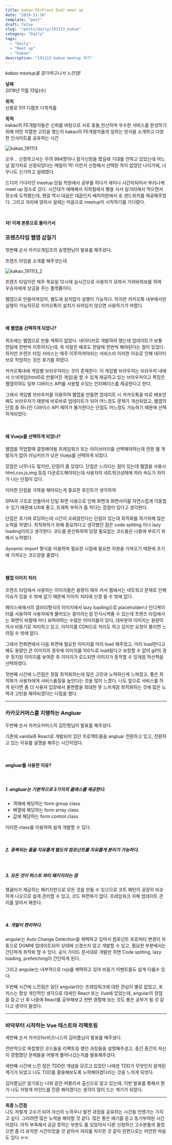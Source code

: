 ```yaml
---
title: kakao FE(Front End) meet up
date: "2019-11-16"
template: "post"
draft: false
slug: "/posts/daily/191113_kakao"
category: "Daily"
tags:
  - "Daily"
  - "Meet up"
  - "kakao"
description: "191113 kakao meetup 후기"
---
```

<span class="notice">
  <em>kakao meetup을 참가하고나서 느낀점!</em>
</span>

**날짜**<br>
2019년 11월 13일(수)<br>

**위치**<br>
선릉로 511 디캠프 다목적홀<br>

**목적**<br>
kakao의 FE개발자들은 신뢰를 바탕으로 서로 충돌,헌신하며 우수한 서비스를 완성하기 위해 어떤 치열한 고민을 했는지 kakao의 FE개발자들의 일하는 방식을 소개하고 다양한 인사이트를 공유하는 시간

![kakao_191113](/daily/seminar/191113_kakao/kakao_191113_.jpg "kakao_191113")

오우... 신청하고서는 무려 984명이나 참가신청을 했길래 기대를 안하고 있었는데 어느날 참가자로 선정되었다는 메일이 딱! 이런거 신청해서 선택된 적이 없었던 나이기에, 너무나도 신기하고 설레였다.

드디어 기다리던 meetup 당일 학원에서 공부를 하다가 세미나 시간이되어서 부리나케 meet up 장소로 갔다.
시간대가 애매해서 지하철에서 빵을 사서 길거리에서 먹으면서 장소에 도착했는데, 웬걸 역시 대굡은 대굡인지 배려차원에서 죠 샌드위치를 제공해주었다.
그리고 자리에 앉아서 설레는 마음으로 meetup이 시작하기를 기다렸다.

<br>

**자! 이제 본론으로 돌아가서**

### 프렌즈타임 웹앱 삽질기

첫번째 순서 카카오게임즈의 송명현님이 발표를 해주셨다.

프렌즈 타임을 소개를 해주셧는데

![kakao_191113_2](/daily/seminar/191113_kakao/kakao_191113_2.jpg "kakao_191113_2")

프렌즈 타임이란 매주 목요일 12시에 실시간으로 사용자가 모여서 가위바위보를 하여 우승자에게 상금을 주는 플랫폼이다.

웹앱으로 만들어져있어, 별도에 설치없이 실행이 가능하다. 하지만 카카오톡 내부에서만 실행이 가능하므로 카카오톡이 설치가 되어있지 않으면 사용하기가 어렵다.

<br>

#### 왜 웹앱을 선택하게 되었나?
최조에는 웹앱으로 만들 계획이 없었다. 네이티브로 개발하려 했는데 업데이트가 보통 한달에 한번씩 이루어지는데, 즉 이말은 배포도 한달에 한번씩 해야된다는 점이 있었다. 하지만 프렌즈 타임 서비스는 매주 이루어져야되는 서비스라 이러한 이슈로 인해 네이티브로 작업하는 것은 포기를 하였다.

카카오톡내에 게임별 브라우저라는 것이 존재한다. 이 게임별 브라우저는 브라우저 내에서 스낵게임(html5로 만들어진 게임)을 할 수 있게 제공하고 있는 브라우저이고 특징은 웹앱이여도 일부 디바이스 API를 사용할 수있는 인터페이스를 제공한다고 한다.

그래서 게임별 브라우저를 이용하여 웹앱을 만들면 업데이트 시 카카오톡을 따로 배포안해도 브라우저기 때문에 바로바로 업데이트가 되어 어느정도 문제가 개선되었고, 웹앱의 단점 중 하나인 디바이스 API 제어가 불가한다는 단점도 어느정도 가능하기 때문에 선택하게되었다.

<br>

#### 왜 Vuejs를 선택하게 되었나?
웹앱을 작업할때 결정해야될 프레임워크 또는 라이브러리를 선택해야하는데 전문 웹 개발자가 없어 러닝커브가 낮은 Vuejs를 선택하게 되었다.

장점은 너무나도 많지만, 단점이 좀 있었다.
단점은 느리다는 점이 있는데 웹앱을 사용시 html,css,js,img 등등 다운로드해야되는데 사용자의 네트워크상태에 따라 속도가 차이가 나는 단점이 있다.

이러한 단점을 극복을 해야되는게 중요한 포인트가 생각하여

SPA의 구조로 만들어서 단일 화면 사용으로 인해 화면과 화면사이를 자연스럽게 이동할 수 있기 때문에 UX에 좋고,
트래픽 부하가 좀 적다는 장점이 있다고 생각한다.

단점은 초기에 로딩하는데 시간이 오래걸린다는 단점이 있는데 최적화를 하기위해 많은 노력을 하였다. 최적화하기 위해 중요하다고 생각했던 점은 code spliting 이나 lazy loading이라고 생각한다. 코드를 분산화하여 당장 필요없는 코드들은 나중에 부르기 위해서 노력했다.

dynamic import 형식을 이용하여 필요한 시점에 필요한 자원을 가져오기 때문에 초기에 가져오는 코드양을 줄였다.

<br>

#### 웹앱 이미지 처리
프렌즈 타임에서 사용하는 이미지들은 용량이 매우 커서 웹에서는 네트워크 문제로 인해 이슈가 있을 수 밖에 없기 때문에 이미지 처리에 신경 쓸 수 밖에 없다.

페이스북에서의 갤러리형식의 이미지에서 lazy loading으로 placeholder나 인디케이터를 사용하여 사용자에게 불러오는 중이라는걸 인식시켜줄 수 있는데 프렌즈 타임에서는 화면이 바뀔때 마다 보여야하는 수많은 이미지들이 있다, 대부분의 이미지는 용량이 커서 비동기로 처리하고 있고, 이미지를 CDN으로 처리도 하고 있지만 요청이 몰리면 느려질 수 밖에 없다.

그래서 전화면에서 다음 화면에 필요한 이미지를 미리 load 해주었고, 미리 load한다고 해도 용량인 큰 이미지의 경우에 이미지를 100%로 load됬다고 보장할 수 없어 gif의 경우 정지된 이미지를 보여준 후 이미지가 로드되면 이미지가 동작할 수 있게끔 차선책을 선택하였다.

첫번째 시간에 느낀점은 정말 최적화하는데 많은 고민과 노력하신게 느껴졌고, 좋은 최적화가 사용자에게 서비스품질을 높인다는 것을 많이 느꼈다. 나도 앞으로 서비스를 하게 된다면 좀 더 사용자 입장에서 불편함을 최대한 못 느끼게끔 최적화하는 것에 많은 노력과 고민을 해야되겠다는 다짐을 했다.

<hr class="sub" />

### 카카오커머스를 지탱하는 Angluar

두번째 순서 카카오커머스의 김민형님이 발표를 해주셨다.

기존에 vanilla와 React로 개발되어 있던 프로젝트들을 angluar 전환하고 있고, 전환하고 있는 이유를 설명을 해주는 시간이었다.

<br>

#### angluar를 사용한 이유?
<br>

##### 1. angluar는 기본적으로 3가지의 클래스를 제공한다.
- 객체에 해당하는 form group class
- 배열에 해당하는 form array class
- 값에 해당하는 form control class

이러한 class를 이용하여 쉽게 개발할 수 있다.

<br>

##### 2. 중복되는 폼을 자유롭게 별도의 컴포넌트를 자유롭게 분리가 가능하다.

<br>

##### 3. 모든 것이 퍼스트 파티 패키지라는 점
앵귤러가 제공하는 패키지만으로 모든 것을 만들 수 있으므로 코트 패턴이 굉장히 비슷하게 나오므로 쉽게 관리할 수 있고, 코드 파편화가 없다. 프레임워크 자체 업데이트 관리를 알아서 해준다.

<br>

##### 4. 개발이 편리하다.
angular는 Auto Change Detection을 채택하고 있어서 컴포넌트 프로퍼티 변경이 자동으로 DOM에 업데이트되어 상태에 신경쓰지 않고 개발할 수 있고, 필요한 부분에서는 간단하게 최적화 할 수 있다. 공식 가이드 문서대로 개발만 하면 Code spliting, lazy loading, prefetching이 간단하게 된다.

그리고 angular는 내부적으로 rxjs를 채택하고 있어 비동기 이벤트들도 쉽게 다룰수 있다.


두번째 시간에 느낀점은 일단 angular라는 프레임워크에 대한 관심이 별로 없었고, 포커스는 항상 개인적인 생각으로 대세인 React 또는 Vue에 있었는데, angular의 장점을 듣고 난 후 나중에 React를 공부해보고 한번 경험해 보는 것도 좋은 공부가 될 것 같다고 생각이 들었다.

<hr class="sub" />

### 바닥부터 시작하는 Vue 테스트와 리팩토링

세번째 순서 카카오for비즈니스의 김아름님이 발표를 해주셨다.

전반적으로 복잡했던 코드들을 리팩토링 했던 과정들을 설명해주셨고, 중간 중간의 자신이 경험했던 문제들을 어떻게 풀어나갔는지를 발표해주셨다.

세번째 시간에 느낀 점은 TDD란 개념을 모르고 있었던 나에겐 TDD가 무엇인지 알게된 계기가 되었고 나도 TDD를 활용해보도록 노력해야겠다라는 것을 느끼게 되엇다.

김아름님은 알기로는 나와 같은 퍼블리셔 출신으로 알고 있는데, 이번 발표를 통해서 뭔가 나도 저렇게 마인드를 전환 해야겠다는 생각이 많이 드는 계기가 되었다.

<hr class="sub" />

**최종 느낀점**<br>
나도 저렇게 고수가 되어 자신의 노하우나 발전 과정을 공유하는 시간을 언젠가는 가지고 싶다. 그러려면 많은 노력을 해야할 것 같다. 많은 좋은 얘기를 듣고 동기부여된 시간이었다. 아직 부족해서 공감 못하는 부분도 좀 있었어서 다른 신청하신 고수분들의 들었으면 좀 더 유익한 시간이었을 것 같아서 자리를 차지한 것 같아 한편으로는 미안한 마음도 있다 ㅠㅠ
<br>
<br>
